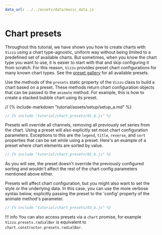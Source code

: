 ```yaml
---
data_url: ../../assets/data/music_data.js
---
```


# Chart presets

Throughout this tutorial, we have shown you how to create charts with `Vizzu`
using a chart type-agnostic, uniform way without being limited to a predefined
set of available charts. But sometimes, when you know the chart type you want to
use, it is easier to start with that and skip configuring it from scratch. For
this reason, `Vizzu` provides preset chart configurations for many known chart
types. See the [preset gallery](../examples/presets/index.md) for all available
presets.

Use the methods of the `presets` static property of the `Vizzu` class to build a
chart based on a preset. These methods return chart configuration objects that
can be passed to the `animate` method. For example, this is how to create a
stacked bubble chart using its preset.

<div id="tutorial_01"></div>

// {% include-markdown "tutorial/assets/setup/setup_a.md" %}

```javascript
// {% include "tutorial/chart_presets/01_b.js" %}
```

Presets will override all channels, removing all previously set series from the
chart. Using a preset will also explicitly set most chart configuration
parameters. Exceptions to this are the `legend`, `title`, `reverse`, and `sort`
properties that can be set while using a preset. Here's an example of a preset
where chart elements are sorted by value.

<div id="tutorial_02"></div>

```javascript
// {% include "tutorial/chart_presets/02_b.js" %}
```

As you will see, the preset doesn't override the previously configured sorting
and wouldn't affect the rest of the chart config parameters mentioned above
either.

Presets will affect chart configuration, but you might also want to set the
style or the underlying data. In this case, you can use the more verbose syntax
below, explicitly passing the preset to the 'config' property of the animate
method's parameter.

<div id="tutorial_03"></div>

```javascript
// {% include "tutorial/chart_presets/03_b.js" %}
```

!!! info
    You can also access presets via a `chart` promise, for example
    `Vizzu.presets.radialBar` is equivalent to
    `chart.constructor.presets.radialBar`.

<script src="../tutorial.js"></script>
